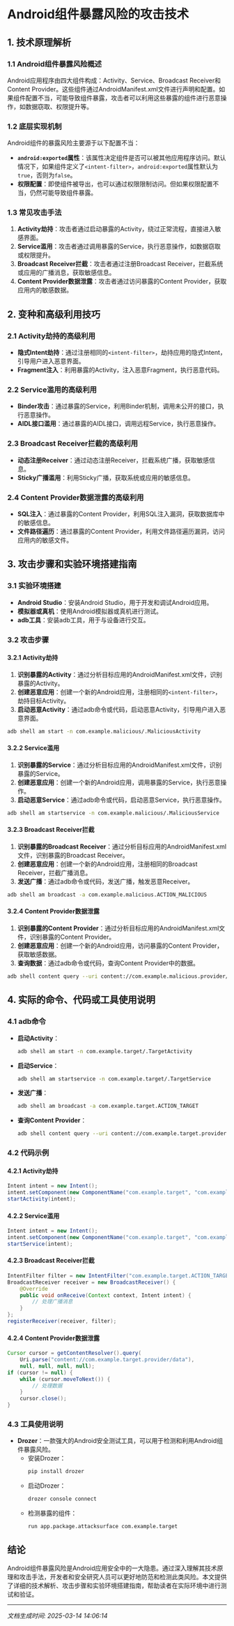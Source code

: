 # Android组件暴露风险的攻击技术

## 1. 技术原理解析

### 1.1 Android组件暴露风险概述
Android应用程序由四大组件构成：Activity、Service、Broadcast Receiver和Content Provider。这些组件通过AndroidManifest.xml文件进行声明和配置。如果组件配置不当，可能导致组件暴露，攻击者可以利用这些暴露的组件进行恶意操作，如数据窃取、权限提升等。

### 1.2 底层实现机制
Android组件的暴露风险主要源于以下配置不当：
- **`android:exported`属性**：该属性决定组件是否可以被其他应用程序访问。默认情况下，如果组件定义了`<intent-filter>`，`android:exported`属性默认为`true`，否则为`false`。
- **权限配置**：即使组件被导出，也可以通过权限限制访问。但如果权限配置不当，仍然可能导致组件暴露。

### 1.3 常见攻击手法
1. **Activity劫持**：攻击者通过启动暴露的Activity，绕过正常流程，直接进入敏感界面。
2. **Service滥用**：攻击者通过调用暴露的Service，执行恶意操作，如数据窃取或权限提升。
3. **Broadcast Receiver拦截**：攻击者通过注册Broadcast Receiver，拦截系统或应用的广播消息，获取敏感信息。
4. **Content Provider数据泄露**：攻击者通过访问暴露的Content Provider，获取应用内的敏感数据。

## 2. 变种和高级利用技巧

### 2.1 Activity劫持的高级利用
- **隐式Intent劫持**：通过注册相同的`<intent-filter>`，劫持应用的隐式Intent，引导用户进入恶意界面。
- **Fragment注入**：利用暴露的Activity，注入恶意Fragment，执行恶意代码。

### 2.2 Service滥用的高级利用
- **Binder攻击**：通过暴露的Service，利用Binder机制，调用未公开的接口，执行恶意操作。
- **AIDL接口滥用**：通过暴露的AIDL接口，调用远程Service，执行恶意操作。

### 2.3 Broadcast Receiver拦截的高级利用
- **动态注册Receiver**：通过动态注册Receiver，拦截系统广播，获取敏感信息。
- **Sticky广播滥用**：利用Sticky广播，获取系统或应用的敏感信息。

### 2.4 Content Provider数据泄露的高级利用
- **SQL注入**：通过暴露的Content Provider，利用SQL注入漏洞，获取数据库中的敏感信息。
- **文件路径遍历**：通过暴露的Content Provider，利用文件路径遍历漏洞，访问应用内的敏感文件。

## 3. 攻击步骤和实验环境搭建指南

### 3.1 实验环境搭建
- **Android Studio**：安装Android Studio，用于开发和调试Android应用。
- **模拟器或真机**：使用Android模拟器或真机进行测试。
- **adb工具**：安装adb工具，用于与设备进行交互。

### 3.2 攻击步骤

#### 3.2.1 Activity劫持
1. **识别暴露的Activity**：通过分析目标应用的AndroidManifest.xml文件，识别暴露的Activity。
2. **创建恶意应用**：创建一个新的Android应用，注册相同的`<intent-filter>`，劫持目标Activity。
3. **启动恶意Activity**：通过adb命令或代码，启动恶意Activity，引导用户进入恶意界面。

```bash
adb shell am start -n com.example.malicious/.MaliciousActivity
```

#### 3.2.2 Service滥用
1. **识别暴露的Service**：通过分析目标应用的AndroidManifest.xml文件，识别暴露的Service。
2. **创建恶意应用**：创建一个新的Android应用，调用暴露的Service，执行恶意操作。
3. **启动恶意Service**：通过adb命令或代码，启动恶意Service，执行恶意操作。

```bash
adb shell am startservice -n com.example.malicious/.MaliciousService
```

#### 3.2.3 Broadcast Receiver拦截
1. **识别暴露的Broadcast Receiver**：通过分析目标应用的AndroidManifest.xml文件，识别暴露的Broadcast Receiver。
2. **创建恶意应用**：创建一个新的Android应用，注册相同的Broadcast Receiver，拦截广播消息。
3. **发送广播**：通过adb命令或代码，发送广播，触发恶意Receiver。

```bash
adb shell am broadcast -a com.example.malicious.ACTION_MALICIOUS
```

#### 3.2.4 Content Provider数据泄露
1. **识别暴露的Content Provider**：通过分析目标应用的AndroidManifest.xml文件，识别暴露的Content Provider。
2. **创建恶意应用**：创建一个新的Android应用，访问暴露的Content Provider，获取敏感数据。
3. **查询数据**：通过adb命令或代码，查询Content Provider中的数据。

```bash
adb shell content query --uri content://com.example.malicious.provider/data
```

## 4. 实际的命令、代码或工具使用说明

### 4.1 adb命令
- **启动Activity**：
  ```bash
  adb shell am start -n com.example.target/.TargetActivity
  ```
- **启动Service**：
  ```bash
  adb shell am startservice -n com.example.target/.TargetService
  ```
- **发送广播**：
  ```bash
  adb shell am broadcast -a com.example.target.ACTION_TARGET
  ```
- **查询Content Provider**：
  ```bash
  adb shell content query --uri content://com.example.target.provider/data
  ```

### 4.2 代码示例

#### 4.2.1 Activity劫持
```java
Intent intent = new Intent();
intent.setComponent(new ComponentName("com.example.target", "com.example.target.TargetActivity"));
startActivity(intent);
```

#### 4.2.2 Service滥用
```java
Intent intent = new Intent();
intent.setComponent(new ComponentName("com.example.target", "com.example.target.TargetService"));
startService(intent);
```

#### 4.2.3 Broadcast Receiver拦截
```java
IntentFilter filter = new IntentFilter("com.example.target.ACTION_TARGET");
BroadcastReceiver receiver = new BroadcastReceiver() {
    @Override
    public void onReceive(Context context, Intent intent) {
        // 处理广播消息
    }
};
registerReceiver(receiver, filter);
```

#### 4.2.4 Content Provider数据泄露
```java
Cursor cursor = getContentResolver().query(
    Uri.parse("content://com.example.target.provider/data"),
    null, null, null, null);
if (cursor != null) {
    while (cursor.moveToNext()) {
        // 处理数据
    }
    cursor.close();
}
```

### 4.3 工具使用说明
- **Drozer**：一款强大的Android安全测试工具，可以用于检测和利用Android组件暴露风险。
  - 安装Drozer：
    ```bash
    pip install drozer
    ```
  - 启动Drozer：
    ```bash
    drozer console connect
    ```
  - 检测暴露的组件：
    ```bash
    run app.package.attacksurface com.example.target
    ```

## 结论
Android组件暴露风险是Android应用安全中的一大隐患。通过深入理解其技术原理和攻击手法，开发者和安全研究人员可以更好地防范和检测此类风险。本文提供了详细的技术解析、攻击步骤和实验环境搭建指南，帮助读者在实际环境中进行测试和验证。

---

*文档生成时间: 2025-03-14 14:06:14*
